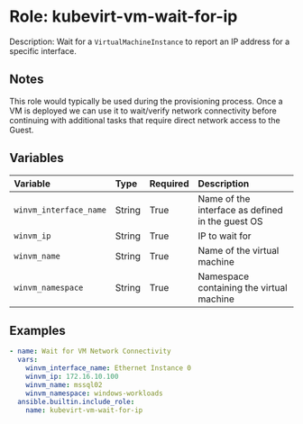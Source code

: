 # Role: kubevirt-vm-wait-for-ip

Description: Wait for a `VirtualMachineInstance` to report an IP address for a specific interface.

## Notes

This role would typically be used during the provisioning process. Once a VM is deployed we can use it to wait/verify network connectivity before continuing with additional tasks that require direct network access to the Guest. 

## Variables

|Variable|Type|Required|Description|
|:---|:---|:---|:---|
|`winvm_interface_name`|String|True|Name of the interface as defined in the guest OS|
|`winvm_ip`|String|True|IP to wait for
|`winvm_name`|String|True|Name of the virtual machine|
|`winvm_namespace`|String|True|Namespace containing the virtual machine|

## Examples

```yaml
- name: Wait for VM Network Connectivity
  vars:
    winvm_interface_name: Ethernet Instance 0
    winvm_ip: 172.16.10.100
    winvm_name: mssql02
    winvm_namespace: windows-workloads
  ansible.builtin.include_role:
    name: kubevirt-vm-wait-for-ip
```
